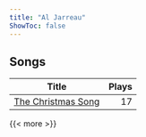 ```yaml
---
title: "Al Jarreau"
ShowToc: false
---
```


## Songs
Title | Plays 
----- | -----: 
[The Christmas Song](/songs/the-christmas-song) | 17

{{< more >}}